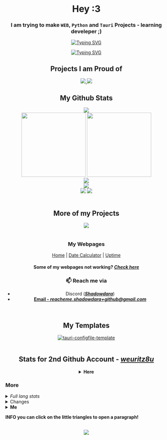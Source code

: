 <!-- Sorry for writing this in HTML!

written by Shadowdara
https://github.com/shadowdara/shadowdara

This is the README.md file for my personal Github profile

-->


<div align="center">


<!-- Introduction Text -->

<h1>Hey :3</h1> <!-- ADD COLLECTION FOR DAKR!!! -->

<h3><b>I am trying to make <code>WEB</code>, <code>Python</code> and <code>Tauri</code> Projects - learning develeper ;)</b></h3>


<!-- Typing SVGs -->

<a href="https://git.io/typing-svg"><img src="https://readme-typing-svg.herokuapp.com?font=Fira+Code&size=35&pause=1000&color=9745F5&center=true&vCenter=true&random=true&width=435&lines=Always+eepy;Need+to+sleep+!!" alt="Typing SVG" /></a>

<a href="https://git.io/typing-svg"><img src="https://readme-typing-svg.herokuapp.com?font=Fira+Code&size=25&pause=1000&color=9745F5&center=true&vCenter=true&random=true&width=435&lines=creating+messed+up!+code;mastering+the+chaos!" alt="Typing SVG" /></a>

<!--
https://readme-typing-svg.herokuapp.com/demo/?size=35&color=9745F5&center=true&vCenter=true&random=true&lines=Always+eepy+!!!;Need+to+sleep+!!!
-->


<!-- My Showcase Projects -->

<h2>Projects I am Proud of</h2>
<div>
  <!-- Tech-Tricks --> <a href="https://github.com/weuritz8u/Tech-Tricks">
  <picture>
    <source
      srcset="https://github-readme-stats.vercel.app/api/pin/?username=shadowdara&theme=midnight-purple&repo=Tech-Tricks"
      media="(prefers-color-scheme: dark)"
    />
    <source
      srcset="https://github-readme-stats.vercel.app/api/pin/?username=shadowdara&theme=midnight-purple&repo=Tech-Tricks&bg_color=FFE1FA&text_color=000000&title_color=FF00D8"
      media="(prefers-color-scheme: light), (prefers-color-scheme: no-preference)"
    />
    <img src="https://github-readme-stats.vercel.app/api/pin/?username=shadowdara&theme=midnight-purple&repo=Tech-Tricks" />
  </picture>
  </a>
  <!-- Date Calculator --> <a href="https://github.com/weuritz8u/date-calculator">
  <picture>
    <source
      srcset="https://github-readme-stats.vercel.app/api/pin/?username=shadowdara&theme=midnight-purple&repo=date-calculator"
      media="(prefers-color-scheme: dark)"
    />
    <source
      srcset="https://github-readme-stats.vercel.app/api/pin/?username=shadowdara&theme=midnight-purple&repo=date-calculator&bg_color=FFE1FA&text_color=000000&title_color=FF00D8"
      media="(prefers-color-scheme: light), (prefers-color-scheme: no-preference)"
    />
    <img src="https://github-readme-stats.vercel.app/api/pin/?username=shadowdara&theme=midnight-purple&repo=date-calculator" />
  </picture>
  </a>
</div>


<!-- My Github Stats -->

<h2>My Github Stats</h2>

<img src="https://repo-database-creator.vercel.app/api/svg/repo_count?user=shadowdara">

<br>

<picture>
  <source
    srcset="https://github-readme-stats.vercel.app/api?username=Shadowdara&theme=midnight-purple&show_icons=true"
    media="(prefers-color-scheme: dark)"
  />
  <source
    srcset="https://github-readme-stats.vercel.app/api?username=Shadowdara&theme=midnight-purple&show_icons=true&bg_color=FFE1FA&text_color=000000&title_color=FF00D8"
    media="(prefers-color-scheme: light), (prefers-color-scheme: no-preference)"
  />
  <img height=200 src="https://github-readme-stats.vercel.app/api?username=Shadowdara&theme=midnight-purple&show_icons=true" />
</picture>

<picture>
  <source
    srcset="https://github-readme-stats.vercel.app/api/top-langs/?username=Shadowdara&layout=compact&theme=midnight-purple&langs_count=8&hide=markdown,ini"
    media="(prefers-color-scheme: dark)"
  />
  <source
    srcset="https://github-readme-stats.vercel.app/api/top-langs/?username=Shadowdara&layout=compact&theme=midnight-purple&bg_color=FFE1FA&text_color=000000&title_color=FF00D8&langs_count=8&hide=markdown,ini"
    media="(prefers-color-scheme: light), (prefers-color-scheme: no-preference)"
  />
  <img height=200 src="https://github-readme-stats.vercel.app/api/top-langs/?username=Shadowdara&layout=compact&theme=midnight-purple&langs_count=8&hide=markdown,ini" />
</picture>

<br>

<picture>
  <source
    srcset="https://github-readme-streak-stats.herokuapp.com/?user=shadowdara&theme=midnight-purple"
    media="(prefers-color-scheme: dark)"
  />
  <source
    srcset="https://github-readme-streak-stats.herokuapp.com/?user=shadowdara&background=FFE1FA&text_color=000000"
    media="(prefers-color-scheme: light), (prefers-color-scheme: no-preference)"
  />
  <img src="https://github-readme-streak-stats.herokuapp.com/?user=shadowdara&theme=midnight-purple" />
</picture>

<br>

<picture>
  <source
    srcset="https://github-readme-activity-graph.vercel.app/graph?username=shadowdara&bg_color=000000&color=9745f5&line=9745f5&point=FFFFFF"
    media="(prefers-color-scheme: dark)"
  />
  <source
    srcset="https://github-readme-activity-graph.vercel.app/graph?username=shadowdara&bg_color=FFE1FA&color=FF00D8&line=FF00D8&point=B20097"
    media="(prefers-color-scheme: light), (prefers-color-scheme: no-preference)"
  />
  <img src="https://github-readme-activity-graph.vercel.app/graph?username=shadowdara&bg_color=000000&color=9745f5&line=9745f5&point=FFFFFF" />
</picture>

<br>
<picture>
  <source
    srcset="https://github-profile-trophy.vercel.app/?username=shadowdara&theme=algolia&margin-w=15&margin-h=15"
    media="(prefers-color-scheme: dark)"
  />
  <source
    srcset="https://github-profile-trophy.vercel.app/?username=shadowdara&margin-w=15&margin-h=15"
    media="(prefers-color-scheme: light), (prefers-color-scheme: no-preference)"
  />
  <img src="https://github-profile-trophy.vercel.app/?username=shadowdara&theme=algolia&margin-w=15&margin-h=15">
</picture>

<img src="https://hits.sh/github.com/shadowdara/shadowdara.svg?style=for-the-badge&label=Profile%20Views&color=white&labelColor=black&logo=github">
<br><br>


<!-- Good Project List -->

<h2>More of my Projects</h2>
<div>
  <!-- Repo Database Creator --> <a href="https://github.com/ShadowDara/repo-database-creator">
    <picture>
    <source
      srcset="https://github-readme-stats.vercel.app/api/pin/?username=shadowdara&theme=midnight-purple&repo=repo-database-creator"
      media="(prefers-color-scheme: dark)"
    />
    <source
      srcset="https://github-readme-stats.vercel.app/api/pin/?username=shadowdara&theme=midnight-purple&repo=repo-database-creator&bg_color=FFE1FA&text_color=000000&title_color=FF00D8"
      media="(prefers-color-scheme: light), (prefers-color-scheme: no-preference)"
    />
    <img src="https://github-readme-stats.vercel.app/api/pin/?username=shadowdara&theme=midnight-purple&repo=repo-database-creator" />
    </picture>
  </a>
</div>

<br>


<!-- My own Webpages -->

<h3>My Webpages</h3>

<a href="https://shadowdara.github.io">Home</a> | <a href="https://shadowdara.github.io/date-calculator">Date Calculator</a> | <a href="https://weuritz8u.github.io/upptime">Uptime</a>

<h4>Some of my webpages not working? <a href="https://weuritz8u.github.io/upptime"><i>Check here</i></a></h4>


<!-- Contact Information -->

<h3>📫 Reach me via</h3>
<ul>
  <li>Discord (<b><i><a href="https://discord.gg/9Jh8B8pkJa">Shadowdara</a></i></b>)</li>
  <li><b><a href="mailto:reacheme.shadowdara+github@gmail.com">Email - <i>reacheme.shadowdara+github@gmail.com</i></a></b></li>
  <!--<li><b><a href="https://t.me/shadowdara">Telegram</a></b></li>-->
</ul>

<br>


<!-- My Project Templates -->

<h2>My Templates</h2>

<div>
  <!-- tauri-configfile-template --> <a href="https://github.com/ShadowDara/tauri-configfile-template">
    <picture>
    <source
      srcset="https://github-readme-stats.vercel.app/api/pin/?username=shadowdara&theme=midnight-purple&repo=tauri-configfile-template"
      media="(prefers-color-scheme: dark)"
    />
    <source
      srcset="https://github-readme-stats.vercel.app/api/pin/?username=shadowdara&theme=midnight-purple&repo=tauri-configfile-template&bg_color=FFE1FA&text_color=000000&title_color=FF00D8"
      media="(prefers-color-scheme: light), (prefers-color-scheme: no-preference)"
    />
    <img src="https://github-readme-stats.vercel.app/api/pin/?username=shadowdara&theme=midnight-purple&repo=tauri-configfile-template" alt="tauri-configfile-template"/>
    </picture>
  </a>
</div>

<br>


<!-- stats for weuritz8u -->

<h2>Stats for 2nd Github Account - <i><a href="https://github.com/weuritz8u">weuritz8u</a></i></h2>
<details><summary><b>Here</b></summary><br>
<img src="https://repo-database-creator.vercel.app/api/svg/repo_count?user=weuritz8u">
<br>
<img src="https://github-readme-stats.vercel.app/api/top-langs/?username=weuritz8u&theme=midnight-purple&layout=compact&hide=markdown,text&exclude_repo=upptime" alt="Top languages">
<br>
<img height=200 src="https://github-readme-stats.vercel.app/api?username=weuritz8u&theme=midnight-purple&show_icons=true" alt="Stats">
<img src="https://github-readme-streak-stats.herokuapp.com/?user=weuritz8u&theme=midnight-purple" alt="Streak">
<br>
<img src="https://github-readme-activity-graph.vercel.app/graph?username=weuritz8u&bg_color=000000&color=9745f5&line=9745f5&point=FFFFFF" alt="Activity graph">
<br>
<img src="https://github-profile-trophy.vercel.app/?username=weuritz8u&theme=algolia&margin-w=15&margin-h=15" alt="Trophies">
<p><i>Dont ask why i have 2, i now its stupid ;)</i></p>
</details></div>


<!-- Triangel Content -->

<h3> More</h3>


<!-- Full Lang Stats -->

<details><summary><i>Full lang stats</i></summary><br>
<p><b>Shadowdara | weuritz8u</b></p>
<img src="https://github-readme-stats.vercel.app/api/top-langs/?username=Shadowdara&layout=compact&theme=midnight-purple&&langs_count=20">
<img src="https://github-readme-stats.vercel.app/api/top-langs/?username=weuritz8u&theme=midnight-purple&layout=compact&langs_count=20&exclude_repo=upptime">
</details>


<!-- Repository Data Changes -->

<details><summary>Changes</summary>
<h3>Changes</h3>
<b><i>INFO: Sometimes i am reorganising my little script project and moving them to other projects / creating a collection for them!</i></b>
<h4>Last</h4>
<ul>
	<li>deleted a lot of scripts Repositorys and moved their code to <a href="https://github.com/weuritz8u/Tech-Tricks">Tech-Tricks</a></li>
	<li>Moved my Minecraft Projects to <a href="https://github.com/weuritz8u">weuritz8u</a></li>
	<li><b>Minecraft Projects:
	<ul>
		<li><a href="https://github.com/weuritz8u/storage-datapack">storage-datapack</a></li>
		<li><a href="https://github.com/weuritz8u/no-elytra-boost">no-elytra-boost</a></li>
		<li><a href="https://github.com/weuritz8u/storage-recource-pack">storage-recource-pack</a></li>
		<li><a href="https://github.com/weuritz8u/Modrinth-Packs">Modrinth-Packs</a></li>
		<li><a href="https://github.com/weuritz8u/throwable-rp">throwable-rp</a></li>
	</ul></li>
	<li>Some other Minecraft Repositorys are deleted and moved to <a href="https://github.com/weuritz8u/Modrinth-Packs">Modrinth-Packs</a></li>
	<li><i>("Last" because i made this afterwards and i dont remember the date anymore!)</i></li>
</ul>
</details>


<!-- Me -->

<details><summary>Me</summary>
<div align="center"><br>
<img height="250" src="https://i.pinimg.com/736x/b2/7f/bb/b27fbb26f0a3849a466bf0e8fa722cc6.jpg">
<br><br>
<p>💞️ I’m looking to be myself <b>D:</b>
</div>
</details>

<p><b>INFO</b> you can click on the little triangles to open a paragraph!</p>


<!-- only able to see with Darkmode! -->

<div align="center">
<br>
<a href="https://github.com/ShadowDara/ShadowDara/blob/main/data/DARK.md">
<picture>
  <source
    srcset="https://readme-typing-svg.herokuapp.com?font=Fira+Code&size=45&pause=1000&color=ED42FF&center=true&vCenter=true&random=true&width=435&lines=<3+DARKMODE+<3"
    media="(prefers-color-scheme: dark)"
  />
  <source
    srcset="https://readme-typing-svg.herokuapp.com?font=Fira+Code&size=45&pause=1000&color=ED42FF&center=true&vCenter=true&random=true&width=435&lines=X+LIGHTMODE+X"
    media="(prefers-color-scheme: light), (prefers-color-scheme: no-preference)"
  />
  <img src="https://readme-typing-svg.herokuapp.com?font=Fira+Code&size=45&pause=1000&color=ED42FF&center=true&vCenter=true&random=true&width=435&lines=XXX+LIGHTMODE+XXX" />
</picture>
</a>

</div>


<!-- This is the End of the README.md file -->

<!-- I hope your are not seeing this lol :3 -->
